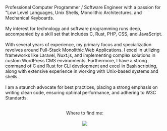 <p align="left">
    Professional Computer Programmer / Software Engineer with a passion for "Low Level Languages, Unix Shells, Monolithic Architectures, and Mechanical Keyboards.
    <br><br>
    My interest for technology and software programming runs deep, accompanied by a skill set that includes C, Rust, PHP, CSS, and JavaScript.
    <br><br>
    With several years of experience, my primary focus and specialization revolves around Full-Stack Monolithic Web Applications. I excel in utilizing frameworks like Laravel, Nuxt.js, and implementing complex solutions in custom WordPress CMS environments. Furthermore, I have a strong command of C and Rust for CLI development and excel in Bash scripting, along with extensive experience in working with Unix-based systems and shells.
    <br><br>
    I am a staunch advocate for best practices, placing a strong emphasis on writing clean code, ensuring optimal performance, and adhering to W3C Standards.
    <br><br>
</p>

<p align="center">
    Where to find me:
    <br><br>
    <a href="https://rocha.codes" target="_blank" rel="noopener">
        <img src="https://img.shields.io/badge/contact%20-f9b845.svg?&style=for-the-badge&logo=dev.to&logoColor=white"/>
    </a>
</p>
